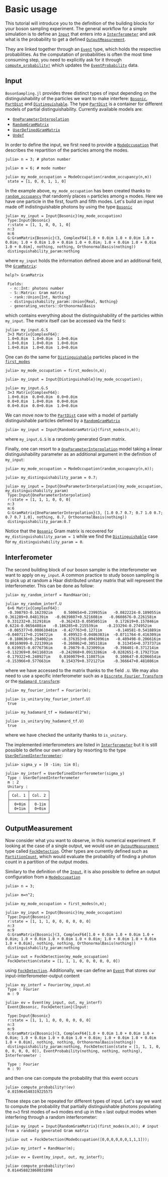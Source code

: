 # Basic usage

This tutorial will introduce you to the definition of the building blocks for your
boson sampling experiment. The general workflow for a simple simulation is to define
an [`Input`](@ref) that enters into a [`Interferometer`](@ref) and ask what is the
probability to get a defined [`OutputMeasurement`](@ref).

They are linked together through an [`Event`](@ref) type, which holds the respective probabilities. As the computation of probabilities is often the most time consuming step, you need to explicitly ask for it through [`compute_probability!`](@ref) which updates the [`EventProbability`](@ref) data.

## Input

`BosonSampling.jl` provides three distinct types of input depending on the
distinguishability of the particles we want to make interfere: [`Bosonic`](@ref),
[`PartDist`](@ref) and [`Distinguishable`](@ref). The type [`PartDist`](@ref) is a container for different models of partial distinguishability. Currently available models are:
* [`OneParameterInterpolation`](@ref)
* [`RandomGramMatrix`](@ref)
* [`UserDefinedGramMatrix`](@ref)
* [`Undef`](@ref)

In order to define the input, we first need to provide a [`ModeOccupation`](@ref) that describes the repartition of the particles among the modes.

    julia> n = 3; # photon number

    julia> m = 6; # mode number

    julia> my_mode_occupation = ModeOccupation(random_occupancy(n,m))
     state = [1, 0, 0, 1, 1, 0]

In the example above, `my_mode_occupation` has been created thanks to [`random_occupancy`](@ref) that randomly places `n` particles among `m` modes. Here we have one particle in the first, fourth and fifth modes.
Let's build an input made off indistinguishable photons by using the type [`Bosonic`](@ref)

    julia> my_input = Input{Bosonic}(my_mode_occupation)
     Type:Input{Bosonic}
     r:state = [1, 1, 0, 0, 1, 0]
     n:3
     m:6
     G:GramMatrix{Bosonic}(3, ComplexF64[1.0 + 0.0im 1.0 + 0.0im 1.0 + 0.0im; 1.0 + 0.0im 1.0 + 0.0im 1.0 + 0.0im; 1.0 + 0.0im 1.0 + 0.0im 1.0 + 0.0im], nothing, nothing, OrthonormalBasis(nothing))
     distinguishability_param:nothing

where `my_input` holds the information defined above and an additional field, the [`GramMatrix`](@ref):

    help?> GramMatrix

     Fields:
      - n::Int: photons number
      - S::Matrix: Gram matrix
      - rank::Union{Int, Nothing}
      - distinguishability_param::Union{Real, Nothing}
      - generating_vectors::OrthonormalBasis     

which contains everything about the distinguishability of the particles within `my_input`. The matrix itself can be accessed via the field `S`:

    julia> my_input.G.S
     3×3 Matrix{ComplexF64}:
     1.0+0.0im  1.0+0.0im  1.0+0.0im
     1.0+0.0im  1.0+0.0im  1.0+0.0im
     1.0+0.0im  1.0+0.0im  1.0+0.0im

One can do the same for [`Distinguishable`](@ref) particles placed in the [`first_modes`](@ref)

    julia> my_mode_occupation = first_modes(n,m);

    julia> my_input = Input{Distinguishable}(my_mode_occupation);

    julia> my_input.G.S
     3×3 Matrix{ComplexF64}:
     1.0+0.0im  0.0+0.0im  0.0+0.0im
     0.0+0.0im  1.0+0.0im  0.0+0.0im
     0.0+0.0im  0.0+0.0im  1.0+0.0im

We can move now to the [`PartDist`](@ref) case with a model of partially distinguishable particles defined by a [`RandomGramMatrix`](@ref)

    julia> my_input = Input{RandomGramMatrix}(first_modes(n,m));

where `my_input.G.S` is a randomly generated Gram matrix.

Finally, one can resort to a [`OneParameterInterpolation`](@ref) model taking a linear distinguishability
parameter as an additional argument in the definition of `my_input`:

    julia> my_mode_occupation = ModeOccupation(random_occupancy(n,m));

    julia> my_distinguishability_param = 0.7;

    julia> my_input = Input{OneParameterInterpolation}(my_mode_occupation, my_distinguishability_param)
     Type:Input{OneParameterInterpolation}
     r:state = [1, 1, 1, 0, 0, 0]
     n:3
     m:6
     G:GramMatrix{OneParameterInterpolation}(3, [1.0 0.7 0.7; 0.7 1.0 0.7; 0.7 0.7 1.0], nothing, 0.7, OrthonormalBasis(nothing))
     distinguishability_param:0.7

Notice that the [`Bosonic`](@ref) Gram matrix is recovered for `my_distinguishability_param = 1`
while we find the [`Distinguishable`](@ref) case for `my_distinguishability_param = 0`.  

## Interferometer

The second building block of our boson sampler is the interferometer
we want to apply on `my_input`. A common practice to study boson sampling is to
pick up at random a Haar distributed unitary matrix that will represent the interferometer.
This can be done as follow:

    julia> my_random_interf = RandHaar(m);

    julia> my_random_interf.U
     6×6 Matrix{ComplexF64}:
     -0.398793-0.162392im     0.500654+0.239935im   -0.0822224-0.189055im     0.361289+0.048139im   -0.0639807+0.521608im   -0.0608676-0.226158im
     0.331232+0.312918im    -0.362433-0.0585051im    0.172619+0.157846im       0.6224-0.0656408im   -0.186285+0.215539im    -0.233294-0.274952im
     -0.085377+0.00861048im  -0.427763+0.1271im      -0.140581-0.541889im   -0.0407117+0.219472im     0.499523-0.0486383im  -0.0711764-0.416309im
     -0.180636+0.294002im    -0.376353+0.0943096im   -0.489498-0.206616im   0.00169099-0.221399im    -0.260862+0.305118im     0.313454+0.373737im
     0.619915-0.0776736im     0.29879-0.323099im    -0.398401-0.371214im    -0.132369+0.0411683im   -0.242868+0.0913286im  -0.0282651-0.179273im
     0.179322+0.240927im    0.0369079+0.110875im     0.100647-0.0206654im   -0.153966+0.577663im     0.154379+0.372127im    -0.366647+0.481086im

where we have accessed to the matrix thanks to the field `.U`.
We may also need to use a specific interferometer such as a [`Discrete Fourier Transform`](https://en.wikipedia.org/wiki/Discrete_Fourier_transform) or the [`Hadamard transform`](https://en.wikipedia.org/wiki/Hadamard_transform):

    julia> my_fourier_interf = Fourier(m);

    julia> is_unitary(my_fourier_interf.U)
     true

    julia> my_hadamard_tf = Hadamard(2^m);

    julia> is_unitary(my_hadamard_tf.U)
     true

where we have checked the unitarity thanks to `is_unitary`.

The implemented interferometers are listed in [`Interferometer`](@ref) but it is still
possible to define our own unitary by resorting to the type [`UserDefinedInterferometer`](@ref):

    julia> sigma_y = [0 -1im; 1im 0];

    julia> my_interf = UserDefinedInterferometer(sigma_y)
     Type : UserDefinedInterferometer
     m : 2
     Unitary :
     ┌────────┬────────┐
     │ Col. 1 │ Col. 2 │
     ├────────┼────────┤
     │  0+0im │  0-1im │
     │  0+1im │  0+0im │
     └────────┴────────┘

## OutputMeasurement

Now consider what you want to observe, in this numerical experiment. If looking at the case of a single output, we would use an [`OutputMeasurement`](@ref) type called [`FockDetection`](@ref). Other types are currently defined such as [`PartitionCount`](@ref), which would evaluate the probability of finding a photon count in a partition of the output modes.

Similary to the definition of the [`Input`](@ref), it is also possible to define an output configuration from a [`ModeOccupation`](@ref)

    julia> n = 3;

    julia> m=n^2;

    julia> my_mode_occupation = first_modes(n,m);

    julia> my_input = Input{Bosonic}(my_mode_occupation)
     Type:Input{Bosonic}
     r:state = [1, 1, 1, 0, 0, 0, 0, 0, 0]
     n:3
     m:9
     G:GramMatrix{Bosonic}(3, ComplexF64[1.0 + 0.0im 1.0 + 0.0im 1.0 + 0.0im; 1.0 + 0.0im 1.0 + 0.0im 1.0 + 0.0im; 1.0 + 0.0im 1.0 + 0.0im 1.0 + 0.0im], nothing, nothing, OrthonormalBasis(nothing))
     distinguishability_param:nothing

    julia> out = FockDetection(my_mode_occupation)
     FockDetection(state = [1, 1, 1, 0, 0, 0, 0, 0, 0])

using [`FockDetection`](@ref). Additionally, we can define an [`Event`](@ref) that stores our input-interferometer-output content

    julia> my_interf = Fourier(my_input.m)
     Type : Fourier
     m : 9

    julia> ev = Event(my_input, out, my_interf)
     Event{Bosonic, FockDetection}(Input:

     Type:Input{Bosonic}
     r:state = [1, 1, 1, 0, 0, 0, 0, 0, 0]
     n:3
     m:9
     G:GramMatrix{Bosonic}(3, ComplexF64[1.0 + 0.0im 1.0 + 0.0im 1.0 + 0.0im; 1.0 + 0.0im 1.0 + 0.0im 1.0 + 0.0im; 1.0 + 0.0im 1.0 + 0.0im 1.0 + 0.0im], nothing, nothing, OrthonormalBasis(nothing))
     distinguishability_param:nothing, FockDetection(state = [1, 1, 1, 0, 0, 0, 0, 0, 0]), EventProbability(nothing, nothing, nothing), Interferometer :

     Type : Fourier
     m : 9)

and then one can compute the probability that this event occurs

    julia> compute_probability!(ev)
     0.015964548319225575

Those steps can be repeated for different types of input. Let's say we want to
compute the probability that partially distinguishable photons populating the `n=3`
first modes of `m=9` modes end up in the `n` last output modes when interfering through
a random interferometer:

    julia> my_input = Input{RandomGramMatrix}(first_modes(n,m)); # input from a randomly generated Gram matrix

    julia> out = FockDetection(ModeOccupation([0,0,0,0,0,0,1,1,1]));

    julia> my_interf = RandHaar(m);

    julia> ev = Event(my_input, out, my_interf);

    julia> compute_probability!(ev)
     0.014458823860031098
